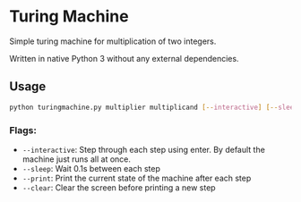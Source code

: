 # Turing Machine

Simple turing machine for multiplication of two integers.

Written in native Python 3 without any external dependencies.

## Usage

```bash
python turingmachine.py multiplier multiplicand [--interactive] [--sleep] [--print] [--clear]
```

### Flags:

- `--interactive`: Step through each step using enter. By default the machine just runs all at once.
- `--sleep`: Wait 0.1s between each step
- `--print`: Print the current state of the machine after each step
- `--clear`: Clear the screen before printing a new step
